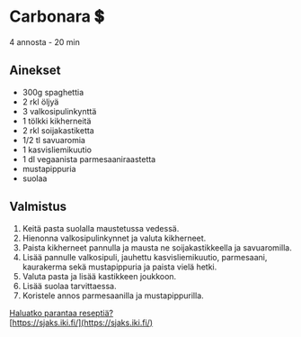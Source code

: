 # Carbonara 💲
4 annosta - 20 min


## Ainekset
- 300g spaghettia
- 2 rkl öljyä
- 3 valkosipulinkynttä
- 1 tölkki kikherneitä
- 2 rkl soijakastiketta
- 1/2 tl savuaromia
- 1 kasvisliemikuutio
- 1 dl vegaanista parmesaaniraastetta
- mustapippuria
- suolaa


## Valmistus
1. Keitä pasta suolalla maustetussa vedessä.
2. Hienonna valkosipulinkynnet ja valuta kikherneet.
3. Paista kikherneet pannulla ja mausta ne soijakastikkeella ja savuaromilla.
4. Lisää pannulle valkosipuli, jauhettu kasvisliemikuutio, parmesaani, kaurakerma sekä mustapippuria ja paista vielä hetki.
5. Valuta pasta ja lisää kastikkeen joukkoon.
6. Lisää suolaa tarvittaessa.
7. Koristele annos parmesaanilla ja mustapippurilla.

[Haluatko parantaa reseptiä?](https://github.com/sjaks/cookbook/edit/master/src/carbonara.md)  
[https://sjaks.iki.fi/](https://sjaks.iki.fi/)